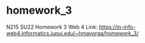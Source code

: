 # homework_3
 N215 SU22 Homework 3
 Web 4 Link: https://in-info-web4.informatics.iupui.edu/~hmayorga/homework_3/
